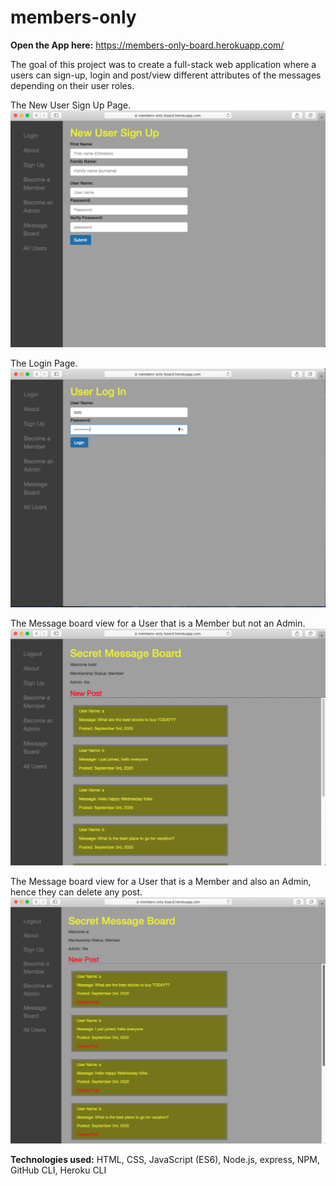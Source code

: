 # members-only

**Open the App here:** https://members-only-board.herokuapp.com/

The goal of this project was to create a full-stack web application where a users can sign-up, login and post/view different attributes of the messages depending on their user roles.

The New User Sign Up Page.
![New User Sign Up Page](https://github.com/anthony-rk/members-only/blob/master/public/images/new_user_signup.png)

The Login Page.
![Login Page](https://github.com/anthony-rk/members-only/blob/master/public/images/user_login.png)

The Message board view for a User that is a Member but not an Admin.
![Message Board_Image](https://github.com/anthony-rk/members-only/blob/master/public/images/message_board.png)

The Message board view for a User that is a Member and also an Admin, hence they can delete any post.
![Message Board_Image - Admin View](https://github.com/anthony-rk/members-only/blob/master/public/images/messageboard_for_admin.png)


**Technologies used:** HTML, CSS, JavaScript (ES6), Node.js, express, NPM, GitHub CLI, Heroku CLI
